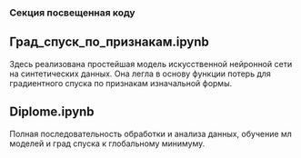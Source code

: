 ### Секция посвещенная коду 

## Град_спуск_по_признакам.ipynb

Здесь реализована простейшая модель искусственной нейронной сети на синтетических данных. Она легла в основу функции потерь для градиентного спуска по признакам изначальной формы.

## Diplome.ipynb

Полная последовательность обработки и анализа данных, обучение мл моделей и град спуска к глобальному минимуму.
